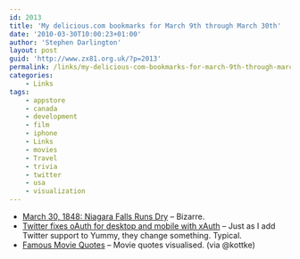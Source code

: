 ```yaml
---
id: 2013
title: 'My delicious.com bookmarks for March 9th through March 30th'
date: '2010-03-30T10:00:23+01:00'
author: 'Stephen Darlington'
layout: post
guid: 'http://www.zx81.org.uk/?p=2013'
permalink: /links/my-delicious-com-bookmarks-for-march-9th-through-march-30th.html
categories:
    - Links
tags:
    - appstore
    - canada
    - development
    - film
    - iphone
    - Links
    - movies
    - Travel
    - trivia
    - twitter
    - usa
    - visualization
---
```


- [March 30, 1848: Niagara Falls Runs Dry](http://www.wired.com/thisdayintech/2010/03/0330niagara-falls-stops?utm_source=feedburner&utm_medium=feed&utm_campaign=Feed%3A+wired%2Findex+%28Wired%3A+Index+3+%28Top+Stories+2%29%29&utm_content=Google+Reader) – Bizarre.
- [Twitter fixes oAuth for desktop and mobile with xAuth](http://aralbalkan.com/3057) – Just as I add Twitter support to Yummy, they change something. Typical.
- [Famous Movie Quotes](http://flowingdata.com/2010/03/08/data-underload-12-famous-movie-quotes/) – Movie quotes visualised. (via @kottke)